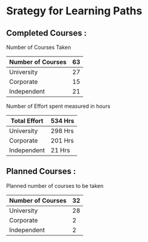 # Srategy for Learning Paths

## Completed Courses : 

Number of Courses Taken 

| Number of Courses | 63 |
| --- | --- |
| University | 27 |
| Corporate | 15 |
| Independent | 21 |

Number of Effort spent measured in hours

| Total Effort | 534 Hrs |
| --- | --- |
| University | 298 Hrs |
| Corporate | 201 Hrs |
| Independent | 21 Hrs |

## Planned Courses : 

Planned number of courses to be taken

| Number of Courses | 32 |
| --- | --- |
| University | 28 |
| Corporate | 2 |
| Independent | 2 |
  
